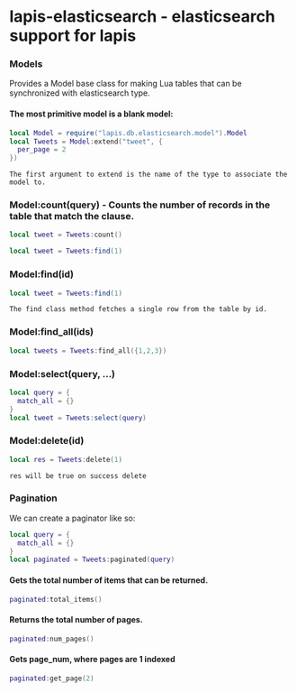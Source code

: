 # lapis-elasticsearch - elasticsearch support for lapis

### Models <br/>
Provides a Model base class for making Lua tables that can be synchronized with elasticsearch type. 
#### The most primitive model is a blank model:

```lua
local Model = require("lapis.db.elasticsearch.model").Model
local Tweets = Model:extend("tweet", {
  per_page = 2
})
```
```
The first argument to extend is the name of the type to associate the model to. 
```

### Model:count(query) - Counts the number of records in the table that match the clause.
```lua
local tweet = Tweets:count()
```

```lua
local tweet = Tweets:find(1)
```

### Model:find(id)
```lua
local tweet = Tweets:find(1)
```
```
The find class method fetches a single row from the table by id. 
```

### Model:find_all(ids)
```lua
local tweets = Tweets:find_all({1,2,3})
```

### Model:select(query, ...)
```lua
local query = {
  match_all = {}
}
local tweet = Tweets:select(query)
```
### Model:delete(id)
```lua
local res = Tweets:delete(1)
```
```
res will be true on success delete
```

### Pagination <br />
We can create a paginator like so:
```lua
local query = {
  match_all = {}
}
local paginated = Tweets:paginated(query)
```
#### Gets the total number of items that can be returned. 
```lua
paginated:total_items()
```
#### Returns the total number of pages.
```lua
paginated:num_pages()
```
#### Gets page_num, where pages are 1 indexed
```lua
paginated:get_page(2)
```
